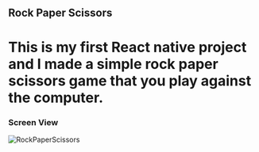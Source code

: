 ## Rock Paper Scissors

<h1>This is my first React native project and I made a simple rock paper scissors game that you play against the computer.</h1>

<h3>Screen View</h3>

![RockPaperScissors](assets/RockPaperScissors.gif)

